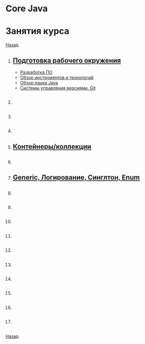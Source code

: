 # Core Java

# Занятия курса

[Назад](./index.md)

1. ## [Подготовка рабочего окружения](java-base-lesson01.md)
    * [Разработка ПО](java-base-lesson01.md)
    * [Обзор инструментов и технологий](java-base-lesson01.md)
    * [Обзор языка Java](java-base-lesson01.md)
    * [Системы управления версиями. Git](java-base-lesson01.md)
    
1. ## [](java-base-lesson02.md)
1. ## [](./java-base-lesson03.md)
1. ## [](./java-base-lesson04.md)
1. ## [Контейнеры/коллекции](./java-base-lesson05.md)
1. ## [](./java-base-lesson06.md)
1. ## [Generic, Логирование, Синглтон, Enum](java-base-lesson07.md)
1. ## [](./java-base-lesson08.md)
1. ## [](./java-base-lesson09.md)
1. ## [](./java-base-lesson10.md)
1. ## [](./java-base-lesson11.md)
1. ## [](./java-base-lesson12.md)
1. ## [](./java-base-lesson13.md)
1. ## [](./java-base-lesson14.md)
1. ## [](./java-base-lesson15.md)
1. ## [](./java-base-lesson16.md)
1. ## [](./java-base-lesson17.md)
	
[Назад](./index.md)
